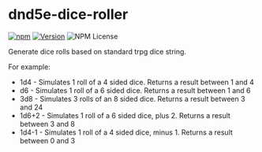 # dnd5e-dice-roller

[![npm](https://img.shields.io/badge/npm-dnd5e--dice--roller-green?style=flat-square)](https://www.npmjs.com/package/dnd5e-dice-roller)
[![Version](https://img.shields.io/npm/v/dnd5e-dice-roller?label=version&style=flat-square)](https://www.npmjs.com/package/bdnd5e-dice-roller)
![NPM License](https://img.shields.io/npm/l/dnd5e-dice-roller)

Generate dice rolls based on standard trpg dice string.

For example:

- 1d4 - Simulates 1 roll of a 4 sided dice. Returns a result between 1 and 4
- d6 - Simulates 1 roll of a 6 sided dice. Returns a result between 1 and 6
- 3d8 - Simulates 3 rolls of an 8 sided dice. Returns a result between 3 and 24
- 1d6+2 - Simulates 1 roll of a 6 sided dice, plus 2. Returns a result between 3 and 8
- 1d4-1 - Simulates 1 roll of a 4 sided dice, minus 1. Returns a result between 0 and 3
